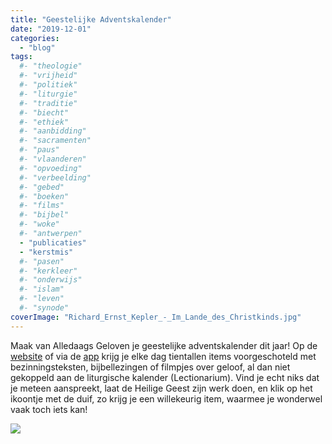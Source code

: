 ```yaml
---
title: "Geestelijke Adventskalender"
date: "2019-12-01"
categories: 
  - "blog"
tags:
  #- "theologie"
  #- "vrijheid"
  #- "politiek"
  #- "liturgie"
  #- "traditie"
  #- "biecht"
  #- "ethiek"
  #- "aanbidding"
  #- "sacramenten"
  #- "paus"
  #- "vlaanderen"
  #- "opvoeding"
  #- "verbeelding"
  #- "gebed"
  #- "boeken"
  #- "films"
  #- "bijbel"
  #- "woke"
  #- "antwerpen"
  - "publicaties"
  - "kerstmis"
  #- "pasen"
  #- "kerkleer"
  #- "onderwijs"
  #- "islam"
  #- "leven"
  #- "synode"
coverImage: "Richard_Ernst_Kepler_-_Im_Lande_des_Christkinds.jpg"
---
```


Maak van Alledaags Geloven je geestelijke adventskalender dit jaar! Op de [website](https://alledaags.gelovenleren.net/) of via de [app](https://play.google.com/store/apps/details?id=net.gelovenleren.alledaags) krijg je elke dag tientallen items voorgeschoteld met bezinningsteksten, bijbellezingen of filmpjes over geloof, al dan niet gekoppeld aan de liturgische kalender (Lectionarium). Vind je echt niks dat je meteen aanspreekt, laat de Heilige Geest zijn werk doen, en klik op het ikoontje met de duif, zo krijg je een willekeurig item, waarmee je wonderwel vaak toch iets kan!

[![](images/Alledaags-Geloven-700x6785.png)](https://alledaags.gelovenleren.net/)

